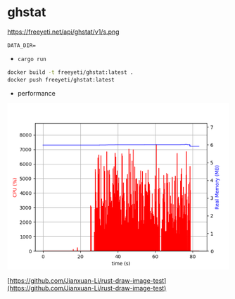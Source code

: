 # ghstat

https://freeyeti.net/api/ghstat/v1/s.png

```
DATA_DIR=
```

- `cargo run`

```bash
docker build -t freeyeti/ghstat:latest .
docker push freeyeti/ghstat:latest
```

* performance

![performance](plot.png)

[https://github.com/Jianxuan-Li/rust-draw-image-test](https://github.com/Jianxuan-Li/rust-draw-image-test)